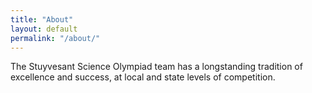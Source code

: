 ```yaml
---
title: "About"
layout: default
permalink: "/about/"
---
```


The Stuyvesant Science Olympiad team has a longstanding tradition of excellence and success, at local and state levels of competition.
